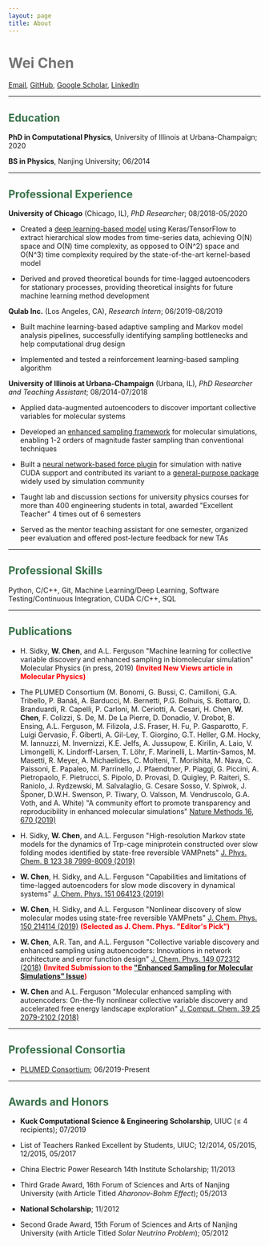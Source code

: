 ```yaml
---
layout: page
title: About
---
```


<span style="color: #757575">Wei Chen</span>
============

[Email](mailto:weichen9@illinois.edu), [GitHub](https://github.com/weiHelloWorld), [Google Scholar](https://scholar.google.com/citations?user=L9tBHCUAAAAJ&hl=en), [LinkedIn](https://www.linkedin.com/in/wei-chen-41211a8a/)

--------

## <span style="color: #397249">Education</span>


**PhD in Computational Physics**, University of Illinois at Urbana-Champaign; 2020

**BS in Physics**, Nanjing University; 06/2014

--------
## <span style="color: #397249">Professional Experience</span>

**University of Chicago** (Chicago, IL), *PhD Researcher*; 08/2018-05/2020

- Created a [deep learning-based model](https://github.com/hsidky/srv) using Keras/TensorFlow to extract hierarchical slow modes from time-series data, achieving O(N) space and O(N) time complexity, as opposed to O(N^2) space and O(N^3) time complexity required by the state-of-the-art kernel-based model

- Derived and proved theoretical bounds for time-lagged autoencoders for stationary processes, providing theoretical insights for future machine learning method development

**Qulab Inc.** (Los Angeles, CA), *Research Intern*; 06/2019-08/2019

- Built machine learning-based adaptive sampling and Markov model analysis pipelines, successfully identifying sampling bottlenecks and help computational drug design

- Implemented and tested a reinforcement learning-based sampling algorithm

**University of Illinois at Urbana-Champaign** (Urbana, IL), *PhD Researcher and Teaching Assistant*; 08/2014-07/2018

- Applied data-augmented autoencoders to discover important collective variables for molecular systems

- Developed an [enhanced sampling framework](https://github.com/weiHelloWorld/accelerated_sampling_with_autoencoder) for molecular simulations, enabling 1-2 orders of magnitude
faster sampling than conventional techniques

- Built a [neural network-based force plugin](https://github.com/weiHelloWorld/ANN_Force) for simulation with native CUDA support and contributed its variant to a [general-purpose package](https://github.com/weiHelloWorld/plumed2) widely used by simulation community

- Taught lab and discussion sections for university physics courses for more than 400 engineering students in total, awarded "Excellent Teacher" 4 times out of 6 semesters

- Served as the mentor teaching assistant for one semester, organized peer evaluation and offered post-lecture feedback for new TAs

--------
## <span style="color: #397249">Professional Skills</span>

Python, C/C++, Git, Machine Learning/Deep Learning, Software Testing/Continuous Integration, CUDA C/C++, SQL

--------
## <span style="color: #397249">Publications </span>

- H. Sidky, **W. Chen**, and A.L. Ferguson "Machine learning for collective variable discovery and enhanced sampling in biomolecular simulation" Molecular Physics (in press, 2019) **<span style="color: red">(Invited New Views article in Molecular Physics)</span>**

- The PLUMED Consortium (M. Bonomi, G. Bussi, C. Camilloni, G.A. Tribello, P. Banáš, A. Barducci, M. Bernetti, P.G. Bolhuis, S. Bottaro, D. Branduardi, R. Capelli, P. Carloni, M. Ceriotti, A. Cesari, H. Chen, **W. Chen**, F. Colizzi, S. De, M. De La Pierre, D. Donadio, V. Drobot, B. Ensing, A.L. Ferguson, M. Filizola, J.S. Fraser, H. Fu, P. Gasparotto, F. Luigi Gervasio, F. Giberti, A. Gil-Ley, T. Giorgino, G.T. Heller, G.M. Hocky, M. Iannuzzi, M. Invernizzi, K.E. Jelfs, A. Jussupow, E. Kirilin, A. Laio, V. Limongelli, K. Lindorff-Larsen, T. Löhr, F. Marinelli, L. Martin-Samos, M. Masetti, R. Meyer, A. Michaelides, C. Molteni, T. Morishita, M. Nava, C. Paissoni, E. Papaleo, M. Parrinello, J. Pfaendtner, P. Piaggi, G. Piccini, A. Pietropaolo, F. Pietrucci, S. Pipolo, D. Provasi, D. Quigley, P. Raiteri, S. Raniolo, J. Rydzewski, M. Salvalaglio, G. Cesare Sosso, V. Spiwok, J. Šponer, D.W.H. Swenson, P. Tiwary, O. Valsson, M. Vendruscolo, G.A. Voth, and A. White) "A community effort to promote transparency and reproducibility in enhanced molecular simulations" [Nature Methods 16, 670 (2019)](https://www.nature.com/articles/s41592-019-0506-8)

- H. Sidky, **W. Chen**, and A.L. Ferguson "High-resolution Markov state models for the dynamics of Trp-cage miniprotein constructed over slow folding modes identified by state-free reversible VAMPnets" [J. Phys. Chem. B 123 38 7999-8009 (2019)](https://pubs.acs.org/doi/10.1021/acs.jpcb.9b05578)

- **W. Chen**, H. Sidky, and A.L. Ferguson "Capabilities and limitations of time-lagged autoencoders for slow mode discovery in dynamical systems" [J. Chem. Phys. 151 064123 (2019)](https://aip.scitation.org/doi/10.1063/1.5112048)

- **W. Chen**, H. Sidky, and A.L. Ferguson "Nonlinear discovery of slow molecular modes using state-free reversible VAMPnets" [J. Chem. Phys. 150 214114 (2019)](https://doi.org/10.1063/1.5092521) **<span style="color: red">(Selected as J. Chem. Phys. "Editor's Pick")</span>**

- **W. Chen**, A.R. Tan, and A.L. Ferguson "Collective variable discovery and enhanced sampling using autoencoders: Innovations in network architecture and error function design" [J. Chem. Phys. 149 072312 (2018)](https://doi.org/10.1063/1.5023804) **<span style="color: red">(Invited Submission to the ["Enhanced Sampling for Molecular Simulations" Issue](https://aip.scitation.org/toc/jcp/149/7))</span>**

- **W. Chen** and A.L. Ferguson "Molecular enhanced sampling with autoencoders: On-the-fly nonlinear collective variable discovery and accelerated free energy landscape exploration" [J. Comput. Chem. 39 25 2079-2102 (2018)](https://doi.org/10.1002/jcc.25520)


--------

## <span style="color: #397249">Professional Consortia </span>

- [PLUMED Consortium](https://www.plumed-nest.org/consortium.html); 06/2019-Present

--------

## <span style="color: #397249">Awards and Honors </span>

- **Kuck Computational Science & Engineering Scholarship**, UIUC (≤ 4 recipients); 07/2019

- List of Teachers Ranked Excellent by Students, UIUC; 12/2014, 05/2015, 12/2015, 05/2017

- China Electric Power Research 14th Institute Scholarship; 11/2013
	
- Third Grade Award, 16th Forum of Sciences and Arts of Nanjing University (with Article Titled *Aharonov-Bohm Effect*); 05/2013

- **National Scholarship**; 11/2012

- Second Grade Award, 15th Forum of Sciences and Arts of Nanjing University (with Article Titled *Solar Neutrino Problem*); 05/2012
